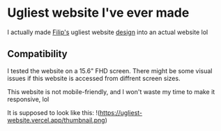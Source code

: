 # Ugliest website I've ever made
I actually made [Filip's](https://www.youtube.com/c/FilipDev) ugliest website [design](https://youtu.be/Dc7QtHkqBUc) into an actual website lol

## Compatibility
I tested the website on a 15.6" FHD screen. There might be some visual issues if this website is accessed from diffrent screen sizes.

This website is not mobile-friendly, and I won't waste my time to make it responsive, lol

It is supposed to look like this:
!(https://ugliest-website.vercel.app/thumbnail.png)
